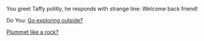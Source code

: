 You greet Taffy politly, he responds with strange line:
  Welcome back friend!

Do You:
[Go exploring outside?](../explore-outside/explore-outside.md)

[Plummet like a rock?](../plummet/plummet.md)
